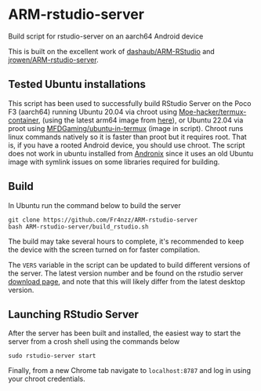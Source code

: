 # ARM-rstudio-server
Build script for rstudio-server on an aarch64 Android device

This is built on the excellent work of [dashaub/ARM-RStudio](https://github.com/dashaub/ARM-RStudio) and [jrowen/ARM-rstudio-server](https://github.com/jrowen/ARM-rstudio-server).

## Tested Ubuntu installations
This script has been used to successfully build RStudio Server on the Poco F3 (aarch64) running Ubuntu 20.04 via chroot using [Moe-hacker/termux-container](https://github.com/Moe-hacker/termux-container), (using the latest arm64 image from [here](http://cdimage.ubuntu.com/ubuntu-base/releases/20.04/release/)), or Ubuntu 22.04 via proot using [MFDGaming/ubuntu-in-termux](https://github.com/MFDGaming/ubuntu-in-termux) (image in script).
Chroot runs linux commands natively so it is faster than proot but it requires root. That is, if you have a rooted Android device, you should use chroot.
The script does not work in ubuntu installed from [Andronix](https://github.com/AndronixApp/AndronixOrigin) since it uses an old Ubuntu image with symlink issues on some libraries required for building.

## Build
In Ubuntu run the command below to build the server
```
git clone https://github.com/Fr4nzz/ARM-rstudio-server
bash ARM-rstudio-server/build_rstudio.sh
```
The build may take several hours to complete, it's recommended to keep the device with the screen turned on for faster compilation.

The `VERS` variable in the script can be updated to build different versions of the server.  The latest version number and be found on the rstudio server [download page](https://www.rstudio.com/products/rstudio/download-server/), and note that this will likely differ from the latest desktop version.

## Launching RStudio Server
After the server has been built and installed, the easiest way to start the server from a crosh shell using the commands below
```
sudo rstudio-server start
```
Finally, from a new Chrome tab navigate to `localhost:8787` and log in using your chroot credentials.
